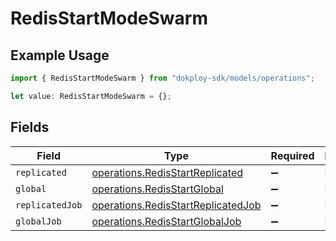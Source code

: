 # RedisStartModeSwarm

## Example Usage

```typescript
import { RedisStartModeSwarm } from "dokploy-sdk/models/operations";

let value: RedisStartModeSwarm = {};
```

## Fields

| Field                                                                                    | Type                                                                                     | Required                                                                                 | Description                                                                              |
| ---------------------------------------------------------------------------------------- | ---------------------------------------------------------------------------------------- | ---------------------------------------------------------------------------------------- | ---------------------------------------------------------------------------------------- |
| `replicated`                                                                             | [operations.RedisStartReplicated](../../models/operations/redisstartreplicated.md)       | :heavy_minus_sign:                                                                       | N/A                                                                                      |
| `global`                                                                                 | [operations.RedisStartGlobal](../../models/operations/redisstartglobal.md)               | :heavy_minus_sign:                                                                       | N/A                                                                                      |
| `replicatedJob`                                                                          | [operations.RedisStartReplicatedJob](../../models/operations/redisstartreplicatedjob.md) | :heavy_minus_sign:                                                                       | N/A                                                                                      |
| `globalJob`                                                                              | [operations.RedisStartGlobalJob](../../models/operations/redisstartglobaljob.md)         | :heavy_minus_sign:                                                                       | N/A                                                                                      |